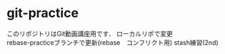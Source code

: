 # git-practice
このリポジトリはGit動画講座用です．
ローカルリポで変更  
rebase-practiceブランチで更新(rebase　コンフリクト用)
stash練習(2nd)



